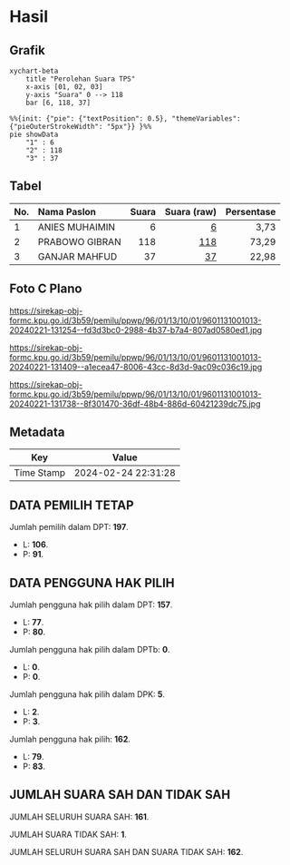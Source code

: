 # Hasil

## Grafik

```mermaid
xychart-beta
    title "Perolehan Suara TPS"
    x-axis [01, 02, 03]
    y-axis "Suara" 0 --> 118
    bar [6, 118, 37]
```

```mermaid
%%{init: {"pie": {"textPosition": 0.5}, "themeVariables": {"pieOuterStrokeWidth": "5px"}} }%%
pie showData
    "1" : 6
    "2" : 118
    "3" : 37
```

## Tabel

| No. | Nama Paslon    | Suara | Suara (raw) | Persentase |
|:--- |:-------------- | -----:| -----------:| ----------:|
| 1   | ANIES MUHAIMIN | 6     | [6][p-1]    | 3,73       |
| 2   | PRABOWO GIBRAN | 118   | [118][p-2]  | 73,29      |
| 3   | GANJAR MAHFUD  | 37    | [37][p-3]   | 22,98      |


[p-1]: https://github.com/gigit-pemilu/pemilu-2024-96-papua-barat-daya/blob/main/pilpres/hitung-suara/sub/96-papua-barat-daya/sub/01-sorong/sub/13-mayamuk/sub/1001-makbusun/sub/013-tps/sub/paslon-1.txt
[p-2]: https://github.com/gigit-pemilu/pemilu-2024-96-papua-barat-daya/blob/main/pilpres/hitung-suara/sub/96-papua-barat-daya/sub/01-sorong/sub/13-mayamuk/sub/1001-makbusun/sub/013-tps/sub/paslon-2.txt
[p-3]: https://github.com/gigit-pemilu/pemilu-2024-96-papua-barat-daya/blob/main/pilpres/hitung-suara/sub/96-papua-barat-daya/sub/01-sorong/sub/13-mayamuk/sub/1001-makbusun/sub/013-tps/sub/paslon-3.txt

## Foto C Plano

https://sirekap-obj-formc.kpu.go.id/3b59/pemilu/ppwp/96/01/13/10/01/9601131001013-20240221-131254--fd3d3bc0-2988-4b37-b7a4-807ad0580ed1.jpg

https://sirekap-obj-formc.kpu.go.id/3b59/pemilu/ppwp/96/01/13/10/01/9601131001013-20240221-131409--a1ecea47-8006-43cc-8d3d-9ac09c036c19.jpg

https://sirekap-obj-formc.kpu.go.id/3b59/pemilu/ppwp/96/01/13/10/01/9601131001013-20240221-131738--8f301470-36df-48b4-886d-60421239dc75.jpg


## Metadata

| Key        | Value               |
| ---------- | ------------------- |
| Time Stamp | 2024-02-24 22:31:28 |


## DATA PEMILIH TETAP

Jumlah pemilih dalam DPT: **197**.
 * L: **106**.
 * P: **91**.

## DATA PENGGUNA HAK PILIH

Jumlah pengguna hak pilih dalam DPT: **157**.
 * L: **77**.
 * P: **80**.

Jumlah pengguna hak pilih dalam DPTb: **0**.
 * L: **0**.
 * P: **0**.

Jumlah pengguna hak pilih dalam DPK: **5**.
 * L: **2**.
 * P: **3**.

Jumlah pengguna hak pilih: **162**.
 * L: **79**.
 * P: **83**.

## JUMLAH SUARA SAH DAN TIDAK SAH

JUMLAH SELURUH SUARA SAH: **161**.

JUMLAH SUARA TIDAK SAH: **1**.

JUMLAH SELURUH SUARA SAH DAN SUARA TIDAK SAH: **162**.


